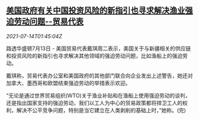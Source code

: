 <!--1626228063000-->
[美国政府有关中国投资风险的新指引也寻求解决渔业强迫劳动问题--贸易代表](https://cn.reuters.com/article/us-trade-china-fishery-labor-0714-idCNKBS2EK052)
------

<div><i>2021-07-14T01:45:04Z</i></div><p>路透华盛顿7月13日 - 美国贸易代表戴琪周二表示，美国关于与新疆相关的供应链和投资风险的新指引也寻求解决其他领域的强迫劳动问题，比如渔船上的强迫劳动。</p><p>戴琪称，贸易代表办公室和美国政府的其他部门联合向企业发出上述警告，她还对加拿大、墨西哥和欧盟结束强迫劳动的举措表示欢迎。</p><p>“无论是通过世界贸易组织(WTO)关于渔业补贴和在渔船上使用强迫劳动的谈判，还是指出国家支持的强迫劳动，我们以工人为中心的贸易政策都将捍卫工人的权利，解决不公平竞争问题，特别是当它建立在人类剥削的基础上时，”她称。(完)</p>
